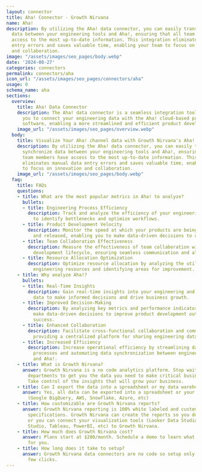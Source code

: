 ```yaml
---
layout: connector
title: Aha! Connector - Growth Nirvana
name: Aha!
description: By utilizing the Aha! data connector, you can easily transfer and synchronize
  data between your engineering tools and Aha!, ensuring that all team members have
  access to the most up-to-date information. This integration eliminates manual data
  entry errors and saves valuable time, enabling your team to focus on innovation
  and collaboration.
image: "/assets/images/seo_pages/body.webp"
date: '2024-08-27'
categories: connectors
permalink: connectors/aha
icon_url: "/assets/images/seo_pages/connectors/aha"
usage: 0
schema_name: aha
sections:
  overview:
    title: Aha! Data Connector
    description: The Aha! data connector is a seamless integration tool that allows
      you to connect your engineering data with the Aha! cloud-based product development
      software, enabling a more streamlined and efficient product development process.
    image_url: "/assets/images/seo_pages/overview.webp"
  body:
    title: Visualize Your Aha! channel data with Growth Nirvana's Aha! Connector
    description: By utilizing the Aha! data connector, you can easily transfer and
      synchronize data between your engineering tools and Aha!, ensuring that all
      team members have access to the most up-to-date information. This integration
      eliminates manual data entry errors and saves valuable time, enabling your team
      to focus on innovation and collaboration.
    image_url: "/assets/images/seo_pages/body.webp"
  faq:
    title: FAQs
    questions:
    - title: What are the most popular metrics in Aha! to analyze?
      bullets:
      - title: Engineering Process Efficiency
        description: Track and analyze the efficiency of your engineering processes
          to identify bottlenecks and optimize workflows.
      - title: Product Development Velocity
        description: Monitor the speed at which your products are being developed
          and released, enabling you to make data-driven decisions to accelerate time-to-market.
      - title: Team Collaboration Effectiveness
        description: Measure the effectiveness of team collaboration within the product
          development lifecycle, ensuring seamless communication and alignment.
      - title: Resource Allocation Optimization
        description: Optimize resource allocation by analyzing the utilization of
          engineering resources and identifying areas for improvement.
    - title: Why analyze Aha!?
      bullets:
      - title: Real-Time Insights
        description: Gain real-time insights into your engineering and product development
          data to make informed decisions and drive business growth.
      - title: Improved Decision-Making
        description: By analyzing key metrics and performance indicators, you can
          make data-driven decisions to improve product development outcomes and drive
          success.
      - title: Enhanced Collaboration
        description: Facilitate cross-functional collaboration and communication by
          providing a centralized platform for sharing engineering data and insights.
      - title: Increased Efficiency
        description: Increase operational efficiency by streamlining data transfer
          processes and automating data synchronization between engineering tools
          and Aha!.
    - title: What is Growth Nirvana?
      answer: Growth Nirvana is a no code analytics platform. Stop waiting for other
        departments to get you the data you need to make critical business decisions.
        Take control of the insights that will grow your business.
    - title: Can I export the data into a spreadsheet or my data warehouse?
      answer: Yes, all data can be exported into a spreadsheet or your data warehouse
        (Google BigQuery, AWS, Snowflake, Azure, etc)
    - title: How customizable are Growth Nirvana reports?
      answer: Growth Nirvana reporting is 100% white labeled and customized to your
        specifications. Growth Nirvana can create the reports so you don’t have to
        or you can connect your visualization tools (Looker Data Studio/Google Data
        Studio, Tableau, PowerBI, etc) to Growth Nirvana.
    - title: How much does Growth Nirvana cost?
      answer: Plans start at $200/month. Schedule a demo to learn what plan is best
        for you.
    - title: How long does it take to setup?
      answer: Growth Nirvana data connectors are no code so setup only requires a
        few clicks.
---
```


